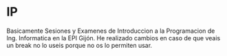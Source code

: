 # IP 
Basicamente Sesiones y Examenes de Introduccion a la Programacion de Ing. Informatica en la EPI Gijón.
He realizado cambios en caso de que veais un break no lo useis porque no os lo permiten usar.
